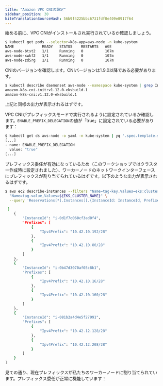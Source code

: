 ```yaml
---
title: "Amazon VPC CNIの設定"
sidebar_position: 30
kiteTranslationSourceHash: 56b9f4225bbc6731fdf0e409e0917f64
---
```


始める前に、VPC CNIがインストールされ実行されているか確認しましょう。

```bash
$ kubectl get pods --selector=k8s-app=aws-node -n kube-system
NAME             READY   STATUS    RESTARTS   AGE
aws-node-btst2   1/1     Running   0          107m
aws-node-xwkf2   1/1     Running   0          107m
aws-node-zd5rg   1/1     Running   0          107m
```

CNIのバージョンを確認します。CNIバージョンは1.9.0以降である必要があります。

```bash
$ kubectl describe daemonset aws-node --namespace kube-system | grep Image | cut -d "/" -f 2
amazon-k8s-cni-init:v1.12.0-eksbuild.1
amazon-k8s-cni:v1.12.0-eksbuild.1
```

上記と同様の出力が表示されるはずです。

VPC CNIがプレフィックスモードで実行されるように設定されているか確認します。`ENABLE_PREFIX_DELEGATION`の値が「true」に設定されている必要があります：

```bash
$ kubectl get ds aws-node -o yaml -n kube-system | yq '.spec.template.spec.containers[].env'
[...]
- name: ENABLE_PREFIX_DELEGATION
  value: "true"
[...]
```

プレフィックス委任が有効になっているため（このワークショップではクラスター作成時に設定されました）、ワーカーノードのネットワークインターフェースにプレフィックスが割り当てられているはずです。以下のような出力が表示されるはずです。

```bash
$ aws ec2 describe-instances --filters "Name=tag-key,Values=eks:cluster-name" \
  "Name=tag-value,Values=${EKS_CLUSTER_NAME}" \
  --query 'Reservations[*].Instances[].{InstanceId: InstanceId, Prefixes: NetworkInterfaces[].Ipv4Prefixes[]}'

 [
    {
        "InstanceId": "i-0d1f7c060cf3ad0f4",
        "Prefixes": [
            {
                "Ipv4Prefix": "10.42.10.192/28"
            },
            {
                "Ipv4Prefix": "10.42.10.80/28"
            }
        ]
    },
    {
        "InstanceId": "i-0b47d3070af05c8b1",
        "Prefixes": [
            {
                "Ipv4Prefix": "10.42.10.16/28"
            },
            {
                "Ipv4Prefix": "10.42.10.160/28"
            }
        ]
    },
    {
        "InstanceId": "i-081b2a4d4e5f27991",
        "Prefixes": [
            {
                "Ipv4Prefix": "10.42.12.128/28"
            },
            {
                "Ipv4Prefix": "10.42.12.208/28"
            }
        ]
    }
]
```

見ての通り、現在プレフィックスが私たちのワーカーノードに割り当てられています。プレフィックス委任が正常に機能しています！

